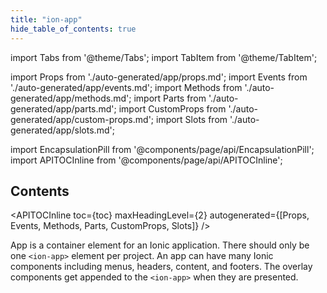 ```yaml
---
title: "ion-app"
hide_table_of_contents: true
---
```

import Tabs from '@theme/Tabs';
import TabItem from '@theme/TabItem';

import Props from './auto-generated/app/props.md';
import Events from './auto-generated/app/events.md';
import Methods from './auto-generated/app/methods.md';
import Parts from './auto-generated/app/parts.md';
import CustomProps from './auto-generated/app/custom-props.md';
import Slots from './auto-generated/app/slots.md';

<head>
  <title>ion-app: Container Element for an Ionic Application</title>
  <meta name="description" content="ion-app is a container element for an Ionic application. Apps can have many Ionic components including menus, headers, content, and footers. Read to learn more." />
</head>

import EncapsulationPill from '@components/page/api/EncapsulationPill';
import APITOCInline from '@components/page/api/APITOCInline';



<h2 className="table-of-contents__title">Contents</h2>

<APITOCInline
  toc={toc}
  maxHeadingLevel={2}
  autogenerated={[Props, Events, Methods, Parts, CustomProps, Slots]}
/>



App is a container element for an Ionic application. There should only be one `<ion-app>` element per project. An app can have many Ionic components including menus, headers, content, and footers. The overlay components get appended to the `<ion-app>` when they are presented.



<Props />
<Events />
<Methods />
<Parts />
<CustomProps />
<Slots />